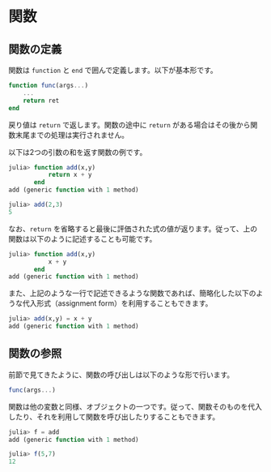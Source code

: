 # 関数

## 関数の定義

関数は ```function``` と ```end``` で囲んで定義します。以下が基本形です。

```Julia
function func(args...)
    ...
    return ret
end
```

戻り値は ```return``` で返します。関数の途中に ```return``` がある場合はその後から関数末尾までの処理は実行されません。

以下は2つの引数の和を返す関数の例です。

```Julia
julia> function add(x,y)
           return x + y
       end
add (generic function with 1 method)

julia> add(2,3)
5
```

なお、```return``` を省略すると最後に評価された式の値が返ります。従って、上の関数は以下のように記述することも可能です。

```Julia
julia> function add(x,y)
           x + y
       end
add (generic function with 1 method)
```

また、上記のような一行で記述できるような関数であれば、簡略化した以下のような代入形式（assignment form）を利用することもできます。

```Julia
julia> add(x,y) = x + y
add (generic function with 1 method)
```

## 関数の参照

前節で見てきたように、関数の呼び出しは以下のような形で行います。

```Julia
func(args...)
```

関数は他の変数と同様、オブジェクトの一つです。従って、関数そのものを代入したり、それを利用して関数を呼び出したりすることもできます。

```Julia
julia> f = add
add (generic function with 1 method)

julia> f(5,7)
12
```



